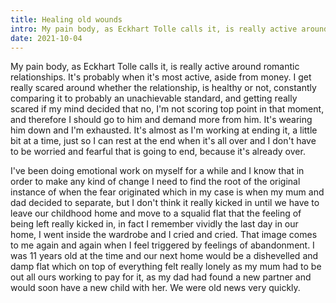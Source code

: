 ```yaml
---
title: Healing old wounds
intro: My pain body, as Eckhart Tolle calls it, is really active around romantic relationships. It's probably when it's most active, aside from money.
date: 2021-10-04
---
```


My pain body, as Eckhart Tolle calls it, is really active around romantic relationships. It's probably when it's most active, aside from money. I get really scared around whether the relationship, is healthy or not, constantly comparing it to probably an unachievable standard, and getting really scared if my mind decided that no, I'm not scoring top point in that moment, and therefore I should go to him and demand more from him. It's wearing him down and I'm exhausted. It's almost as I'm working at ending it, a little bit at a time, just so I can rest at the end when it's all over and I don't have to be worried and fearful that is going to end, because it's already over.

I've been doing emotional work on myself for a while and I know that in order to make any kind of change I need to find the root of the original instance of when the fear originated which in my case is when my mum and dad decided to separate, but I don't think it really kicked in until we have to leave our childhood home and move to a squalid flat that the feeling of being left really kicked in, in fact I remember vividly the last day in our home, I went inside the wardrobe and I cried and cried. That image comes to me again and again when I feel triggered by feelings of abandonment. I was 11 years old at the time and our next home would be a dishevelled and damp flat which on top of everything felt really lonely as my mum had to be out all ours working to pay for it, as my dad had found a new partner and would soon have a new child with her. We were old news very quickly.
